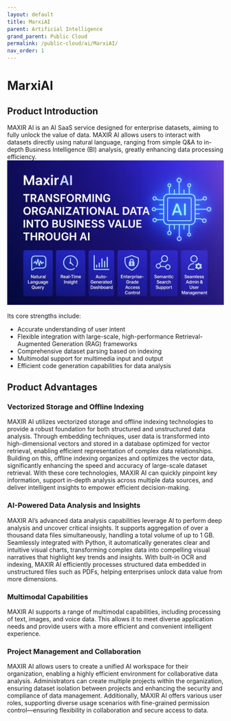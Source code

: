 ```yaml
---
layout: default
title: MarxiAI
parent: Artificial Intelligence
grand_parent: Public Cloud
permalink: /public-cloud/ai/MarxiAI/
nav_order: 1
---
```

# MarxiAI
## Product Introduction
MAXIR AI is an AI SaaS service designed for enterprise datasets, aiming to fully unlock the value of data. MAXIR AI allows users to interact with datasets directly using natural language, ranging from simple Q&A to in-depth Business Intelligence (BI) analysis, greatly enhancing data processing efficiency.
![1](/assets/images/maxirAI.webp)

Its core strengths include:
- Accurate understanding of user intent
- Flexible integration with large-scale, high-performance Retrieval-Augmented Generation (RAG) frameworks
- Comprehensive dataset parsing based on indexing
- Multimodal support for multimedia input and output
- Efficient code generation capabilities for data analysis

## Product Advantages
### Vectorized Storage and Offline Indexing
MAXIR AI utilizes vectorized storage and offline indexing technologies to provide a robust foundation for both structured and unstructured data analysis. Through embedding techniques, user data is transformed into high-dimensional vectors and stored in a database optimized for vector retrieval, enabling efficient representation of complex data relationships. Building on this, offline indexing organizes and optimizes the vector data, significantly enhancing the speed and accuracy of large-scale dataset retrieval. With these core technologies, MAXIR AI can quickly pinpoint key information, support in-depth analysis across multiple data sources, and deliver intelligent insights to empower efficient decision-making.

### AI-Powered Data Analysis and Insights
MAXIR AI’s advanced data analysis capabilities leverage AI to perform deep analysis and uncover critical insights. It supports aggregation of over a thousand data files simultaneously, handling a total volume of up to 1 GB. Seamlessly integrated with Python, it automatically generates clear and intuitive visual charts, transforming complex data into compelling visual narratives that highlight key trends and insights. With built-in OCR and indexing, MAXIR AI efficiently processes structured data embedded in unstructured files such as PDFs, helping enterprises unlock data value from more dimensions.

### Multimodal Capabilities
MAXIR AI supports a range of multimodal capabilities, including processing of text, images, and voice data. This allows it to meet diverse application needs and provide users with a more efficient and convenient intelligent experience.

### Project Management and Collaboration
MAXIR AI allows users to create a unified AI workspace for their organization, enabling a highly efficient environment for collaborative data analysis. Administrators can create multiple projects within the organization, ensuring dataset isolation between projects and enhancing the security and compliance of data management. Additionally, MAXIR AI offers various user roles, supporting diverse usage scenarios with fine-grained permission control—ensuring flexibility in collaboration and secure access to data.